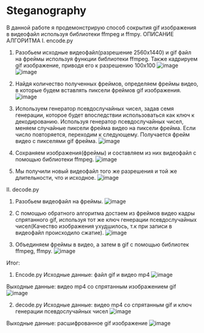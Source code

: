 # Steganography
В данной работе я продемонстрирую способ сокрытия gif изображения в видеофайл используя библиотеки ffmpeg и ffmpy.
ОПИСАНИЕ АЛГОРИТМА
I.	encode.py
1)	Разобьем исходные видеофайл(разрешение 2560x1440) и gif файл на фреймы используя функции библиотеки ffmpeg. Также кадрируем gif изображение, приводя его к разрешению 100x100
 ![image](https://user-images.githubusercontent.com/73750398/166268403-4a64c498-de14-4cc9-a8f5-ebcd7fdea3a7.png)
 ![image](https://user-images.githubusercontent.com/73750398/166268432-43f13806-0d66-4511-82c8-4c6035346bc6.png)

 
2)	Найдя количество полученных фреймов, определяем фреймы видео, в которые будем вставлять пиксели фреймов gif изображения.
 ![image](https://user-images.githubusercontent.com/73750398/166268414-139ba0a2-6dcd-4483-a579-2793c840e203.png)

3)	Используем генератор псевдослучайных чисел, задав семя генерации, которое будет впоследствии использоваться как ключ к декодированию. Используя генератор псевдослучайных чисел, меняем случайные пиксели фрейма видео на пиксели фрейма. Если число повторяется, переходим к следующему. Получается фрейм видео с пикселями gif фрейма.
 ![image](https://user-images.githubusercontent.com/73750398/166268458-7abe2ed9-4409-402f-af6f-729d388c5c55.png)

4)	Сохраняем изображения(фреймы) и составляем из них видеофайл с помощью библиотеки ffmpeg.
 ![image](https://user-images.githubusercontent.com/73750398/166268478-bcc13154-3492-4a64-835c-a85ebd35ef69.png)

5)	Мы получили новый видеофайл того же разрешения и той же длительности, что и исходное.
  ![image](https://user-images.githubusercontent.com/73750398/166268494-709b4c98-cb9a-4bc8-b68b-01099397158a.png)

II.	decode.py
1)	Разобьем видеофайл на фреймы.
 ![image](https://user-images.githubusercontent.com/73750398/166268514-3dc9c6ef-30e5-46d1-8fa3-e7a0aaf986a4.png)

2)	С помощью обратного алгоритма достаем из фреймов видео кадры спрятанного gif, используя тот же ключ генерации псевдослучайных чисел(Качество изображения ухудшилось, т.к при записи в видеофайл происходило сжатие).
 ![image](https://user-images.githubusercontent.com/73750398/166268537-00137bc2-7d4a-4682-9892-ec089108c2cb.png)

3)	Объединяем фреймы в видео, а затем в gif с помощью библиотек ffmpeg, ffmpy.
 ![image](https://user-images.githubusercontent.com/73750398/166268528-1b0fa5fd-2cd9-4a63-943f-9cb7270491f0.png)

Итог:
1)	Encode.py
Исходные данные: файл gif и видео mp4
 ![image](https://user-images.githubusercontent.com/73750398/166268553-c6b7a788-8c13-4056-94e9-424942a8e609.png)

Выходные данные: видео mp4 со спрятанным изображением gif
 ![image](https://user-images.githubusercontent.com/73750398/166268574-380918f3-fc55-478d-8398-76c9834f77eb.png)

2)	decode.py
Исходные данные: видео mp4 со спрятанным gif и ключ генерации псевдослучайных чисел
 ![image](https://user-images.githubusercontent.com/73750398/166268594-a869840d-e8c3-482e-be8f-730b66a8e4b3.png)

Выходные данные: расшифрованное gif изображение
 ![image](https://user-images.githubusercontent.com/73750398/166268604-2db29e8e-bd9f-4fb4-9f27-eb0a385deed0.png)

